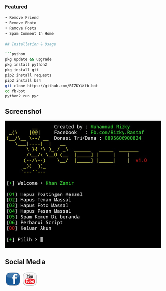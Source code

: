### Featured
```bash
• Remove Friend
• Remove Photo
• Remove Posts
• Spam Comment In Home

## Installation & Usage

```python
pkg update && upgrade
pkg install python2
pkg install git
pip2 install requests
pip2 install bs4
git clone https://github.com/RIZKY4/fb-bot
cd fb-bot
python2 run.pyc
```

## Screenshot

![Test Image 1](bosku.jpg)

## Social Media

[![facebook](fb1.png)](https://m.youtube.com)   [![youtube](yt1.png)](https://m.youtube.com) 
